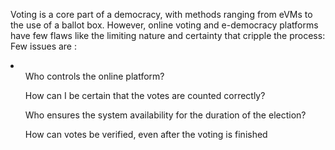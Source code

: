 
Voting is a core part of a democracy, with methods ranging from eVMs to the use of a ballot box. However, online voting and e-democracy platforms have few flaws like the limiting nature and certainty that cripple the process:
Few issues are :
<li>
   <ol> Who controls the online platform?</ol>
   <ol>How can I be certain that the votes are counted correctly?</ol>
   <ol>Who ensures the system availability for the duration of the election?</ol>
  <ol> How can votes be verified, even after the voting is finished</ol>
</li>

